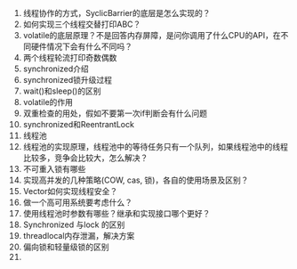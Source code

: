 1. 线程协作的方式，SyclicBarrier的底层是怎么实现的？
2. 如何实现三个线程交替打印ABC？
3. volatile的底层原理？不是回答内存屏障，是问你调用了什么CPU的API，在不同硬件情况下会有什么不同吗？
4. 两个线程轮流打印奇数偶数
5. synchronized介绍
6. synchronized锁升级过程
7. wait()和sleep()的区别
8. volatile的作用
9. 双重检查的用处，假如不要第一次if判断会有什么问题
10. synchronized和ReentrantLock
11. 线程池
12. 线程池的实现原理，线程池中的等待任务只有一个队列，如果线程池中的线程比较多，竞争会比较大，怎么解决？
13. 不可重入锁有哪些
14. 实现高并发的几种策略(COW, cas, 锁)，各自的使用场景及区别？
15. Vector如何实现线程安全？
16. 做一个高可用系统要考虑什么？
17. 使用线程池时参数有哪些？继承和实现接口哪个更好？
18. Synchronized 与lock 的区别
19. threadlocal内存泄漏，解决方案
20. 偏向锁和轻量级锁的区别
21. 